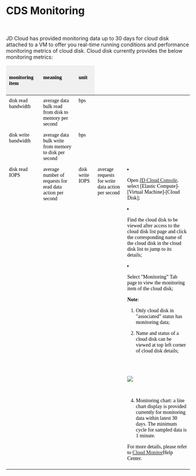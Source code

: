 # CDS Monitoring

<br>

JD Cloud has provided monitoring data up to 30 days for cloud disk attached to a VM to offer you real-time running conditions and performance monitoring metrics of cloud disk. Cloud disk currently provides the below monitoring metrics:

<table class="confluenceTable tablesorter tablesorter-default">
    <thead>
        <tr class="tablesorter-headerRow firstRow">
            <th style="background: no-repeat right rgb(240, 240, 240); text-align: left; color: rgb(0, 0, 0); padding-top: 7px; padding-right: 15px; padding-bottom: 7px; vertical-align: top; border-top-color: rgb(221, 221, 221); cursor: pointer; user-select: none;" class="confluenceTh sortableHeader">
                <p>
                    <span style="color: rgb(0, 0, 0); font-family: Microsoft YaHei, &quot;Microsoft YaHei&quot;; font-size: 14px;">monitoring item</span>
                </p>
            </th>
            <th style="background: no-repeat right rgb(240, 240, 240); text-align: left; color: rgb(0, 0, 0); padding-top: 7px; padding-right: 15px; padding-bottom: 7px; vertical-align: top; border-top-color: rgb(221, 221, 221); cursor: pointer; user-select: none;" class="confluenceTh sortableHeader">
                <p>
                    <span style="color: rgb(0, 0, 0); font-family: Microsoft YaHei, &quot;Microsoft YaHei&quot;; font-size: 14px;">meaning</span>
                </p>
            </th>
            <th style="background: no-repeat right rgb(240, 240, 240); text-align: left; color: rgb(0, 0, 0); padding-top: 7px; padding-right: 15px; padding-bottom: 7px; vertical-align: top; border-top-color: rgb(221, 221, 221); cursor: pointer; user-select: none;" class="confluenceTh sortableHeader" colspan="1">
                <p>
                    <span style="color: rgb(0, 0, 0); font-family: Microsoft YaHei, &quot;Microsoft YaHei&quot;; font-size: 14px;">unit</span>
                </p>
            </th>
        </tr>
    </thead>
    <tbody>
        <tr>
            <td style="padding-top: 7px; padding-bottom: 7px; vertical-align: top;" class="confluenceTd">
                <span style="color: rgb(0, 0, 0); font-family: Microsoft YaHei, &quot;Microsoft YaHei&quot;; font-size: 14px;">disk read bandwidth</span>
            </td>
            <td style="padding-top: 7px; padding-bottom: 7px; vertical-align: top;" class="confluenceTd">
                <span style="color: rgb(0, 0, 0); font-family: Microsoft YaHei, &quot;Microsoft YaHei&quot;; font-size: 14px;">average data bulk read from disk to memory per second</span>
            </td>
            <td style="padding-top: 7px; padding-bottom: 7px; vertical-align: top;" class="confluenceTd" colspan="1">
                <span style="color: rgb(0, 0, 0); font-family: Microsoft YaHei, &quot;Microsoft YaHei&quot;; font-size: 14px;">bps</span>
            </td>
        </tr>
        <tr>
            <td style="padding-top: 7px; padding-bottom: 7px; vertical-align: top;" class="confluenceTd" colspan="1">
                <span style="color: rgb(0, 0, 0); font-family: Microsoft YaHei, &quot;Microsoft YaHei&quot;; font-size: 14px;">disk write bandwidth</span>
            </td>
            <td style="padding-top: 7px; padding-bottom: 7px; vertical-align: top;" class="confluenceTd" colspan="1">
                <span style="color: rgb(0, 0, 0); font-family: Microsoft YaHei, &quot;Microsoft YaHei&quot;; font-size: 14px;">average data bulk write from memory to disk per second</span>
            </td>
            <td style="padding-top: 7px; padding-bottom: 7px; vertical-align: top;" class="confluenceTd" colspan="1">
                <span style="color: rgb(0, 0, 0); font-family: Microsoft YaHei, &quot;Microsoft YaHei&quot;; font-size: 14px;">bps</span>
            </td>
        </tr>
        <tr>
            <td style="padding-top: 7px; padding-bottom: 7px; vertical-align: top;" class="confluenceTd" colspan="1">
                <span style="color: rgb(0, 0, 0); font-family: Microsoft YaHei, &quot;Microsoft YaHei&quot;; font-size: 14px;">disk read IOPS</span>
            </td>
            <td style="padding-top: 7px; padding-bottom: 7px; vertical-align: top;" class="confluenceTd" colspan="1">
                <span style="color: rgb(0, 0, 0); font-family: Microsoft YaHei, &quot;Microsoft YaHei&quot;; font-size: 14px;">average number of requests for read data action per second</span>
            </td>
            <td style="padding-top: 7px; padding-bottom: 7px; vertical-align: top;" class="confluenceTd" colspan="1">
                <span style="color: rgb(0, 0, 0); font-family: Microsoft YaHei, &quot;Microsoft YaHei&quot;; font-size: 14px;”>number/second</span>
            </td>
        </tr>
        <tr>
            <td style="padding-top: 7px; padding-bottom: 7px; vertical-align: top;" class="confluenceTd">
                <span style="color: rgb(0, 0, 0); font-family: Microsoft YaHei, &quot;Microsoft YaHei&quot;; font-size: 14px;">disk write IOPS</span>
            </td>
            <td style="padding-top: 7px; padding-bottom: 7px; vertical-align: top;" class="confluenceTd">
                <span style="color: rgb(0, 0, 0); font-family: Microsoft YaHei, &quot;Microsoft YaHei&quot;; font-size: 14px;">average requests for write data action per second</span>
            </td>
            <td style="padding-top: 7px; padding-bottom: 7px; vertical-align: top;" class="confluenceTd" colspan="1">
                <span style="color: rgb(0, 0, 0); font-family: Microsoft YaHei, &quot;Microsoft YaHei&quot;; font-size: 14px;”>number/second</span>
            </td>
        </tr>
    </tbody>
</table>


Please refer to the below procedures for viewing a certain cloud disk monitoring:

1. Open [JD Cloud Console](https://console.jdcloud.com/), select [Elastic Compute]-[Virtual Machine]-[Cloud Disk];

2. Find the cloud disk to be viewed after access to the cloud disk list page and click the corresponding name of the cloud disk in the cloud disk list to jump to its details;

3. Select "Monitoring” Tab page to view the monitoring item of the cloud disk;

**Note**:

1) Only cloud disk in "associated” status has monitoring data;

2) Name and status of a cloud disk can be viewed at top left corner of cloud disk details;


<br>
<br>

![](https://github.com/jdcloudcom/cn/blob/edit/image/Elastic-Compute/CloudDisk/cloud-disk/cloud-disk-019.png)

<br>

4. Monitoring chart: a line chart display is provided currently for monitoring data within latest 30 days. The minimum cycle for sampled data is 1 minute.

For more details, please refer to [Cloud Monitor](https://www.jdcloud.com/help/detail/94/isCatalog/1)Help Center.
